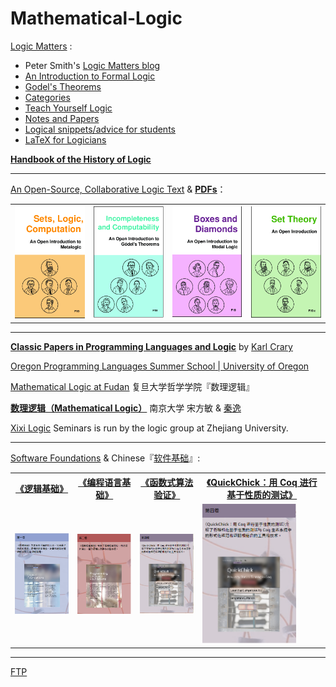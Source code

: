 # Mathematical-Logic
[Logic Matters](https://www.logicmatters.net) :
- Peter Smith's [Logic Matters blog](https://www.logicmatters.net/blogfront)
- [An Introduction to Formal Logic](https://www.logicmatters.net/ifl)
- [Godel's Theorems](https://www.logicmatters.net/igt)
- [Categories](https://www.logicmatters.net/categories)
- [Teach Yourself Logic](https://www.logicmatters.net/tyl)
- [Notes and Papers](https://www.logicmatters.net/yet-more-logic)
- [Logical snippets/advice for students](https://www.logicmatters.net/students)
- [LaTeX for Logicians](https://www.logicmatters.net/latex-for-logicians)

**[Handbook of the History of Logic](https://www.elsevier.com/books/book-series/handbook-of-the-history-of-logic)**

*****
[An Open-Source, Collaborative Logic Text](https://openlogicproject.org) & <u>[**PDFs**](https://builds.openlogicproject.org)</u>：
<table>
<tr>
<td><a href="https://slc.openlogicproject.org/"><img width="135px" src="./images/SetsLogicComputation.png"/></a></td>
<td><a href="https://ic.openlogicproject.org/"><img width="135px" src="./images/IncompletenessAndComputability.png"/></a></td>
<td><a href="https://bd.openlogicproject.org/"><img width="135px" src="./images/BoxesAndDiamonds.png"/></a></td>
<td><a href="https://builds.openlogicproject.org/courses/set-theory/"><img width="135px" src="./images/SetTheory.png"/></a></td>
</tr>
</table>

*****

**[Classic Papers in Programming Languages and Logic](https://www.cs.cmu.edu/~crary/819-f09/)** by [Karl Crary](https://www.cs.cmu.edu/~crary/)

[<u>Oregon Programming Languages Summer School</u> | University of Oregon](https://www.cs.uoregon.edu/research/summerschool/archives.html)

<u>[Mathematical Logic at Fudan](http://logic.fudan.edu.cn/)</u>  复旦大学哲学学院『数理逻辑』

**<u>[数理逻辑（Mathematical Logic）](https://yiqinnju.github.io/course/MathLogic/MathLogic.html)</u>** 南京大学 宋方敏 & [秦逸](https://yiqinnju.github.io/)

[Xixi Logic](https://www.xixilogic.org/) Seminars is run by the logic group at Zhejiang University. 
*****
<u>[Software Foundations](https://softwarefoundations.cis.upenn.edu)</u> & Chinese『[软件基础](https://coq-zh.github.io/SF-zh/)』:
<table>
<tr>
<th><a href="https://coq-zh.github.io/SF-zh/lf-current/index.html">《逻辑基础》</a></th>
<th><a href="https://coq-zh.github.io/SF-zh/plf-current/index.html">《编程语言基础》</a></th>
<th><a href="https://coq-zh.github.io/SF-zh/vfa-current/index.html">《函数式算法验证》</a></th>
<th><a href="https://coq-zh.github.io/SF-zh/qc-current/index.html">《QuickChick：用 Coq 进行基于性质的测试》</a></th>
</tr>
<tr>
<td><a href="https://coq-zh.github.io/SF-zh/lf-current/index.html"><img width="150px" src="./images/第一卷.png"/></a></td>
<td><a href="https://coq-zh.github.io/SF-zh/plf-current/index.html"><img width="150px" src="./images/第二卷.png"/></a></td>
<td><a href="https://coq-zh.github.io/SF-zh/vfa-current/index.html"><img width="150px" src="./images/第三卷.png"/></a></td>
<td><a href="https://coq-zh.github.io/SF-zh/qc-current/index.html"><img width="150px" src="./images/第四卷.png"/></a></td>
</tr>
</table>

*****

[FTP](http://okmij.org/ftp/)


